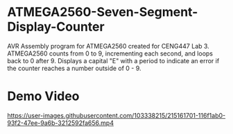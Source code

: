 # ATMEGA2560-Seven-Segment-Display-Counter
AVR Assembly program for ATMEGA2560 created for CENG447 Lab 3. ATMEGA2560 counts from 0 to 9, incrementing each second, and loops back to 0 after 9. Displays a capital "E" with a period to indicate an error if the counter reaches a number outside of 0 - 9.

# Demo Video

https://user-images.githubusercontent.com/103338215/215161701-116f1ab0-93f2-47ee-9a6b-3212592fa656.mp4

